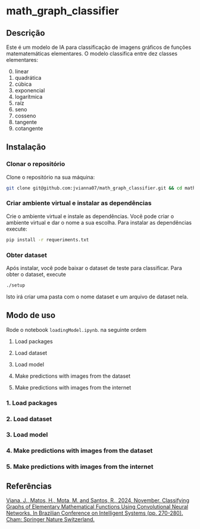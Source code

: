 # math_graph_classifier

## Descrição

Este é um modelo de IA para classificação de imagens gráficos de funções matematemáticas elementares.
O modelo classifica entre dez classes elementares:

0. linear
1. quadrática
2. cúbica
3. exponencial
4. logarítmica
5. raíz
6. seno
7. cosseno
8. tangente
9. cotangente

## Instalação

### Clonar o repositório
Clone o repositório na sua máquina:
```bash
git clone git@github.com:jvianna07/math_graph_classifier.git && cd math_graph_classifier.git/
```

### Criar ambiente virtual e instalar as dependências
Crie o ambiente virtual e instale as dependências. Você pode criar o ambiente virtual e dar o nome a sua escolha. Para instalar as dependências execute:

```bash
pip install -r requeriments.txt
```

### Obter dataset
Após instalar, você pode baixar o dataset de teste para classificar. Para obter o dataset, execute

```bash
./setup
```
Isto irá criar uma pasta com o nome dataset e um arquivo de dataset nela.

## Modo de uso

Rode o notebook `loadingModel.ipynb`. na seguinte ordem

1. Load packages

2. Load dataset

3. Load model

4. Make predictions with images from the dataset

5. Make predictions with images from the internet

### 1. Load packages

### 2. Load dataset

### 3. Load model

### 4. Make predictions with images from the dataset

### 5. Make predictions with images from the internet


## Referências

[Viana, J., Matos, H., Mota, M. and Santos, R., 2024, November. Classifying Graphs of Elementary Mathematical Functions Using Convolutional Neural Networks. In Brazilian Conference on Intelligent Systems (pp. 270-280). Cham: Springer Nature Switzerland.](https://link.springer.com/chapter/10.1007/978-3-031-79029-4_19)